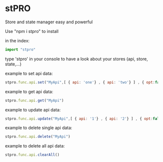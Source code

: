 # stPRO

Store and state manager easy and powerful
 
Use "npm i stpro" to install

in the index:
 
```js
import "stpro"
```

type 'stpro' in your console to have a look about your stores (api, store, state,...)

example to set api data:

```js
stpro.func.api.set("MyApi",[ { api: 'one'} , { api: 'two'} ] , { opt:false } ) 
```

example to get api data:

```js
stpro.func.api.get("MyApi") 
```

example to update api data:

```js
stpro.func.api.update("MyApi",[ { api: '1'} , { api: '2'} ] , { opt:false } )  
```

example to delete single api data:

```js
stpro.func.api.delete("MyApi")  
```

example to delete all api data:

```js
stpro.func.api.clearAll()  
```